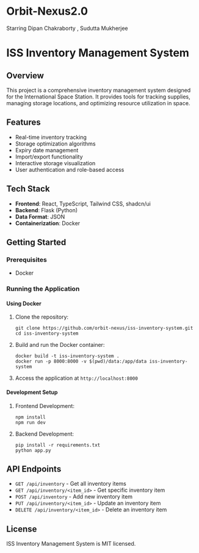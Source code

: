 # Orbit-Nexus2.0
Starring Dipan Chakraborty , Sudutta Mukherjee

# ISS Inventory Management System

## Overview
This project is a comprehensive inventory management system designed for the International Space Station. It provides tools for tracking supplies, managing storage locations, and optimizing resource utilization in space.

## Features
- Real-time inventory tracking
- Storage optimization algorithms
- Expiry date management
- Import/export functionality
- Interactive storage visualization
- User authentication and role-based access

## Tech Stack
- **Frontend**: React, TypeScript, Tailwind CSS, shadcn/ui
- **Backend**: Flask (Python)
- **Data Format**: JSON
- **Containerization**: Docker

## Getting Started

### Prerequisites
- Docker

### Running the Application

#### Using Docker
1. Clone the repository:
   ```
   git clone https://github.com/orbit-nexus/iss-inventory-system.git
   cd iss-inventory-system
   ```

2. Build and run the Docker container:
   ```
   docker build -t iss-inventory-system .
   docker run -p 8000:8000 -v $(pwd)/data:/app/data iss-inventory-system
   ```

3. Access the application at `http://localhost:8000`

#### Development Setup
1. Frontend Development:
   ```
   npm install
   npm run dev
   ```

2. Backend Development:
   ```
   pip install -r requirements.txt
   python app.py
   ```

## API Endpoints
- `GET /api/inventory` - Get all inventory items
- `GET /api/inventory/<item_id>` - Get specific inventory item
- `POST /api/inventory` - Add new inventory item
- `PUT /api/inventory/<item_id>` - Update an inventory item
- `DELETE /api/inventory/<item_id>` - Delete an inventory item

## License
ISS Inventory Management System is MIT licensed.
